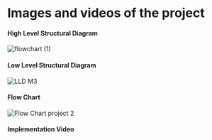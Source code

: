 # Images and videos of the project

####  High Level Structural Diagram

![flowchart (1)](https://user-images.githubusercontent.com/98812378/157898680-770367ba-b3ad-47a8-a4e9-196801506f98.jpg)


####  Low Level Structural Diagram

![LLD M3](https://user-images.githubusercontent.com/98866279/157896550-6b341139-dd08-4ff3-b8a3-0ef0e679166c.png)

####  Flow Chart
![Flow Chart project 2](https://user-images.githubusercontent.com/98866279/157902526-9ea9c75a-3bd3-4bd5-93fb-a38d9d0c2f14.png)

#### Implementation Video
